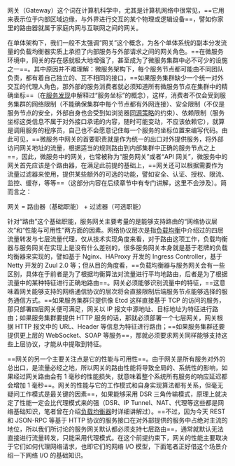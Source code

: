网关（Gateway）这个词在计算机科学中，尤其是计算机网络中很常见，==它用来表示位于内部区域边缘，与外界进行交互的某个物理或逻辑设备==，譬如你家里的路由器就属于家庭内网与互联网之间的网关。

在单体架构下，我们一般不太强调“网关”这个概念，为各个单体系统的副本分发流量的负载均衡器实质上承担了内部服务与外部请求之间的网关角色。==在微服务环境中，网关的存在感就极大地增强了，甚至成为了微服务集群中必不可少的设施之一==。其中原因并不难理解：微服务架构下，每个服务节点都可能由不同团队负责，都有着自己独立的、互不相同的接口，==如果服务集群缺少一个统一对外交互的代理人角色，那外部的服务消费者就必须知道所有微服务节点在集群中的精确坐标==（在[服务发现](https://icyfenix.cn/distribution/connect/service-discovery.html)中解释过“服务坐标”的概念），这样，消费者不仅会受到服务集群的网络限制（不能确保集群中每个节点都有外网连接）、安全限制（不仅是服务节点的安全，外部自身也会受到如浏览器[同源策略](https://en.wikipedia.org/wiki/Same-origin_policy)的约束）、依赖限制（服务坐标这类信息不属于对外接口承诺的内容，随时可能变动，不应该依赖它），就算是调用服务的程序员，自己也不会愿意记住每一个服务的坐标位置来编写代码。由此可见，==微服务中网关的首要职责就是作为统一的出口对外提供服务，将外部访问网关地址的流量，根据适当的规则路由到内部集群中正确的服务节点之上==，因此，微服务中的网关，也常被称为“服务网关”或者“API 网关”，微服务中的网关首先应该是个路由器，在满足此前提的基础上，==网关还可以根据需要作为流量过滤器来使用，提供某些额外的可选的功能，譬如安全、认证、授权、限流、监控、缓存，等等==（这部分内容在后续章节中有专门讲解，这里不会涉及）。简而言之：

网关 = 路由器（基础职能） + 过滤器（可选职能）

针对“路由”这个基础职能，服务网关主要考量的是能够支持路由的“网络协议层次”和“性能与可用性”两方面的因素。网络协议层次是指[负载均衡](https://icyfenix.cn/architect-perspective/general-architecture/diversion-system/load-balancing.html)中介绍过的四层流量转发与七层流量代理，仅从技术实现角度来看，对于路由这项工作，负载均衡器与服务网关在实现上是没有什么差别的，很多服务网关本身就是基于老牌的负载均衡器来实现的，譬如基于 Nginx、HAProxy 开发的 Ingress Controller，基于 Netty 开发的 Zuul 2.0 等；但从目的角度看，==负载均衡器与服务网关会有一些区别，具体在于前者是为了根据均衡算法对流量进行平均地路由，后者是为了根据流量中的某种特征进行正确地路由==。网关必须能够识别流量中的特征，==这意味着网关能够支持的网络通信协议的层次将会直接限制后端服务节点能够选择的服务通信方式。==如果服务集群只提供像 Etcd 这样直接基于 TCP 的访问的服务，那只部署四层网关便可满足，网关以 IP 报文中源地址、目标地址为特征进行路由；如果服务集群要提供 HTTP 服务的话，那就必须部署一个七层网关，网关根据 HTTP 报文中的 URL、Header 等信息为特征进行路由；==如果服务集群还要提供更上层的 WebSocket、SOAP 等服务==，那就必须要求网关同样能够支持这些上层协议，才能从中提取到特征。

==网关的另一个主要关注点是它的性能与可用性==。由于网关是所有服务对外的总出口，是流量必经之地，所以网关的路由性能将导致全局的、系统性的影响，如果经过网关路由会有 1 毫秒的性能损失，就意味着整个系统所有服务的响应延迟都会增加 1 毫秒==。网关的性能与它的工作模式和自身实现算法都有关系，但毫无疑问工作模式是最关键的因素==，如果能够采用 DSR 三角传输模式，原理上就决定了性能一定会比代理模式来的强（DSR、IP Tunnel、NAT、代理等这些都是网络基础知识，笔者曾在介绍[负载均衡器](https://icyfenix.cn/architect-perspective/general-architecture/diversion-system/load-balancing.html)时详细讲解过）。==不过，因为今天 REST 和 JSON-RPC 等基于 HTTP 协议的服务接口在对外部提供的服务中占绝对主流的地位，所以我们所讨论的服务网关默认都必须支持七层路由==，通常就默认无法直接进行流量转发，只能采用代理模式。在这个前提约束下，网关的性能主要取决于它们如何代理网络请求，也即它们的网络 I/O 模型，下面笔者正好借这个场景介绍一下网络 I/O 的基础知识。